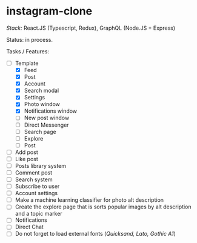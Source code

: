 # instagram-clone
_Stack:_ React.JS (Typescript, Redux), GraphQL (Node.JS + Express)

Status: in process.

Tasks / Features:
- [ ] Template
  - [x] Feed
  - [x] Post
  - [x] Account
  - [x] Search modal
  - [x] Settings
  - [x] Photo window
  - [x] Notifications window
  - [ ] New post window
  - [ ] Direct Messenger
  - [ ] Search page
  - [ ] Explore
  - [ ] Post
- [ ] Add post
- [ ] Like post
- [ ] Posts library system
- [ ] Comment post
- [ ] Search system
- [ ] Subscribe to user
- [ ] Account settings
- [ ] Make a machine learning classifier for photo alt description
- [ ] Create the explore page that is sorts popular images by alt description and a topic marker
- [ ] Notifications
- [ ] Direct Chat
- [ ] Do not forget to load external fonts (_Quicksand, Lato, Gothic A1_)
